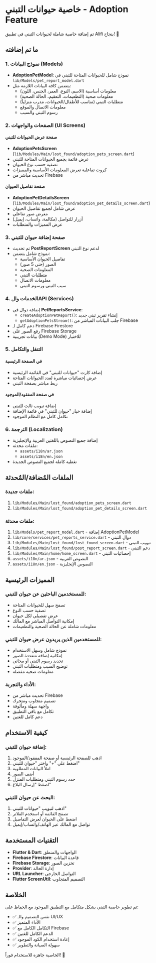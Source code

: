 # خاصية حيوانات التبني - Adoption Feature

تم إضافة خاصية شاملة لحيوانات التبني في تطبيق Alifi بنجاح! 🎉

## ما تم إضافته

### 1. نموذج البيانات (Models)
- **AdoptionPetModel**: نموذج شامل للحيوانات المتاحة للتبني في `lib/Models/pet_report_model.dart`
- يتضمن كافة البيانات اللازمة مثل:
  - معلومات أساسية (الاسم، النوع، العمر، الجنس، اللون)
  - معلومات صحية (التطعيمات، التعقيم، الحالة الصحية)
  - متطلبات التبني (مناسب للأطفال/الحيوانات، مدرب منزلياً)
  - معلومات الاتصال والموقع
  - رسوم التبني والسبب

### 2. الصفحات والواجهات (UI Screens)

#### صفحة عرض الحيوانات للتبني
- **AdoptionPetsScreen** (`lib/Modules/Main/lost_found/adoption_pets_screen.dart`)
- عرض قائمة بجميع الحيوانات المتاحة للتبني
- تصفية حسب نوع الحيوان
- كروت تفاعلية تعرض المعلومات الأساسية والمميزات
- تحديث مباشر من Firebase

#### صفحة تفاصيل الحيوان
- **AdoptionPetDetailsScreen** (`lib/Modules/Main/lost_found/adoption_pet_details_screen.dart`)
- عرض شامل لجميع تفاصيل الحيوان
- معرض صور تفاعلي
- أزرار للتواصل (مكالمة، واتساب، إيميل)
- عرض المميزات والمتطلبات

### 3. صفحة إضافة حيوان للتبني
- تم تحديث **PostReportScreen** لدعم نوع التبني
- نموذج شامل يتضمن:
  - تفاصيل الحيوان الأساسية
  - الصور (حتى 5 صور)
  - المعلومات الصحية
  - متطلبات التبني
  - معلومات الاتصال
  - سبب التبني ورسوم التبني

### 4. الخدمات والAPI (Services)
- إضافة دوال في **PetReportsService**:
  - `createAdoptionPetReport()`: إنشاء تقرير تبني جديد
  - `getAdoptionPetsStream()`: جلب البيانات المباشر من Firebase
- دعم كامل لـ Firebase Firestore
- رفع الصور على Firebase Storage
- بيانات تجريبية (Demo Mode) للاختبار

### 5. التنقل والتكامل

#### في الصفحة الرئيسية
- إضافة كارت "حيوانات للتبني" في القائمة الرئيسية
- عرض إحصائيات مباشرة لعدد الحيوانات المتاحة
- ربط مباشر بصفحة التبني

#### في صفحة المفقود/الموجود
- إضافة تبويب ثالث للتبني
- إضافة خيار "حيوان للتبني" في قائمة الإضافة
- تكامل كامل مع النظام الموجود

### 6. الترجمة (Localization)
- إضافة جميع النصوص باللغتين العربية والإنجليزية
- ملفات محدثة:
  - `assets/i18n/ar.json`
  - `assets/i18n/en.json`
- تغطية كاملة لجميع النصوص الجديدة

## الملفات المُضافة/المُحدثة

### ملفات جديدة:
1. `lib/Modules/Main/lost_found/adoption_pets_screen.dart`
2. `lib/Modules/Main/lost_found/adoption_pet_details_screen.dart`

### ملفات محدثة:
1. `lib/Models/pet_report_model.dart` - إضافة AdoptionPetModel
2. `lib/core/services/pet_reports_service.dart` - دوال التبني
3. `lib/Modules/Main/lost_found/lost_found_screen.dart` - تبويب التبني
4. `lib/Modules/Main/lost_found/post_report_screen.dart` - دعم التبني
5. `lib/Modules/Main/home/home_screen.dart` - إحصائيات التبني
6. `assets/i18n/ar.json` - النصوص العربية
7. `assets/i18n/en.json` - النصوص الإنجليزية

## المميزات الرئيسية

### للمستخدمين الباحثين عن حيوان للتبني:
- تصفح سهل للحيوانات المتاحة
- تصفية حسب النوع
- عرض تفصيلي لكل حيوان
- إمكانية التواصل المباشر مع المالك
- معلومات شاملة عن الحالة الصحية والتطعيمات

### للمستخدمين الذين يريدون عرض حيوان للتبني:
- نموذج شامل وسهل الاستخدام
- إمكانية إضافة متعددة الصور
- تحديد رسوم التبني أو مجاني
- توضيح السبب ومتطلبات التبني
- معلومات صحية مفصلة

### الأداء والتجربة:
- تحديث مباشر من Firebase
- تصميم متجاوب ومتحرك
- واجهة سهلة ومألوفة
- تكامل مع باقي التطبيق
- دعم كامل للغتين

## كيفية الاستخدام

### إضافة حيوان للتبني:
1. اذهب للصفحة الرئيسية أو صفحة المفقود/الموجود
2. اضغط على "+" واختر "حيوان للتبني"
3. املأ البيانات المطلوبة
4. أضف الصور
5. حدد رسوم التبني ومتطلبات المنزل
6. اضغط "إرسال البلاغ"

### البحث عن حيوان للتبني:
1. اذهب لتبويب "حيوانات للتبني"
2. تصفح القائمة أو استخدم الفلاتر
3. اضغط على الحيوان لعرض التفاصيل
4. تواصل مع المالك عبر الهاتف/واتساب/إيميل

## التقنيات المستخدمة

- **Flutter & Dart**: الواجهات والمنطق
- **Firebase Firestore**: قاعدة البيانات
- **Firebase Storage**: تخزين الصور
- **Provider**: إدارة الحالة
- **URL Launcher**: التواصل الخارجي
- **Flutter ScreenUtil**: التصميم المتجاوب

## الخلاصة

تم تطوير خاصية التبني بشكل متكامل مع التطبيق الموجود مع الحفاظ على:
- ✅ نفس التصميم والـ UI/UX
- ✅ الأداء المتميز
- ✅ التكامل الكامل مع Firebase
- ✅ الدعم الكامل للغتين
- ✅ إعادة استخدام الكود الموجود
- ✅ سهولة الصيانة والتطوير

الخاصية جاهزة للاستخدام فوراً! 🚀 